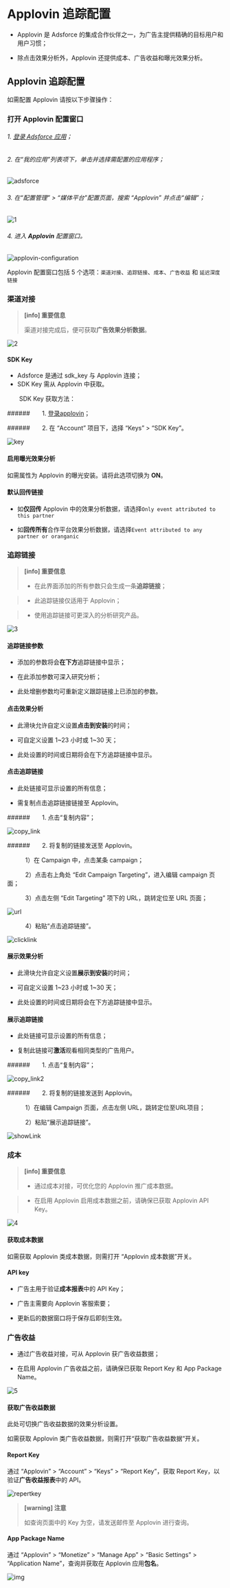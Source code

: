 # Applovin 追踪配置

* Applovin 是 Adsforce 的集成合作伙伴之一，为广告主提供精确的目标用户和用户习惯；

* 除点击效果分析外，Applovin 还提供成本、广告收益和曝光效果分析。

## Applovin 追踪配置

如需配置 Applovin 请按以下步骤操作：

### 打开 Applovin 配置窗口

###### 1. [登录 Adsforce 应用](<https://demo-portal.adsforce.io/login>)；

###### 2. 在“我的应用”列表项下，单击并选择需配置的应用程序；

   ![adsforce](adsforce.png)

###### 3. 在“配置管理” > “媒体平台”配置页面，搜索 “Applovin” 并点击“编辑”；

![1](1.png) 

###### 4. 进入 **Applovin** 配置窗口。

   ![applovin-configuration](applovin-configuration.png)

 Applovin 配置窗口包括 5 个选项：`渠道对接`、`追踪链接`、`成本`、`广告收益` 和 `延迟深度链接`

### 渠道对接

> **[info] 重要信息**
>
> 渠道对接完成后，便可获取**广告效果分析数据**。

![2](2.png) 

#### SDK Key

-  Adsforce 是通过 sdk_key 与 Applovin 连接；
- SDK Key 需从 Applovin 中获取。

&ensp;&ensp;&ensp;&ensp;SDK Key 获取方法：

######&ensp;&ensp;&ensp;&ensp;1. [登录applovin](https://dash.applovin.com/login)；

######&ensp;&ensp;&ensp;&ensp;2. 在 “Account” 项目下，选择 “Keys” > “SDK Key”。

![key](key.png)

#### 启用曝光效果分析

如需属性为 Applovin 的曝光安装。请将此选项切换为 **ON**。

#### 默认回传链接

* 如**仅回传** Applovin 中的效果分析数据，请选择`Only event attributed to this partner`

* 如**回传所有**合作平台效果分析数据，请选择`Event attributed to any partner or oranganic`

### 追踪链接
> **[info] 重要信息**
>
> * 在此界面添加的所有参数只会生成一条**追踪链接**；

> * 此追踪链接仅适用于 Applovin；

> * 使用追踪链接可更深入的分析研究产品。

![3](3.png)

#### 追踪链接参数

* 添加的参数将会**在下方**追踪链接中显示；

* 在此添加参数可深入研究分析；

* 此处增删参数均可重新定义跟踪链接上已添加的参数。

#### 点击效果分析

* 此滑块允许自定义设置**点击到安装**的时间；

* 可自定义设置 1~23 小时或 1~30 天；

* 此处设置的时间或日期将会在下方追踪链接中显示。

#### 点击追踪链接

* 此处链接可显示设置的所有信息；

* 需复制点击追踪链接链接至 Applovin。

######&ensp;&ensp;&ensp;&ensp;1. 点击“复制内容”；

![copy_link](copy_link.png)

######&ensp;&ensp;&ensp;&ensp;2. 将复制的链接发送至 Applovin。

&ensp;&ensp;&ensp;&ensp;&ensp;&ensp;1）在 Campaign 中，点击某条 campaign；

&ensp;&ensp;&ensp;&ensp;&ensp;&ensp;2）点击右上角处 “Edit Campaign Targeting”，进入编辑 campaign 页面； 

&ensp;&ensp;&ensp;&ensp;&ensp;&ensp;3）点击左侧 “Edit Targeting” 项下的 URL，跳转定位至 URL 页面；

![url](url.png)

&ensp;&ensp;&ensp;&ensp;&ensp;&ensp;4）粘贴“点击追踪链接”。

![clicklink](clicklink.png)

#### 展示效果分析

* 此滑块允许自定义设置**展示到安装**的时间；

* 可自定义设置 1~23 小时或 1~30 天；

* 此处设置的时间或日期将会在下方追踪链接中显示。

#### 展示追踪链接

* 此处链接可显示设置的所有信息；

* 复制此链接可**激活**观看相同类型的广告用户。

######&ensp;&ensp;&ensp;&ensp;1. 点击“复制内容”；

![copy_link2](copy_link2.png)

######&ensp;&ensp;&ensp;&ensp;2. 将复制的链接发送到 Applovin。

&ensp;&ensp;&ensp;&ensp;&ensp;&ensp;1）在编辑 Campaign 页面，点击左侧 URL，跳转定位至URL项目； 

&ensp;&ensp;&ensp;&ensp;&ensp;&ensp;2）粘贴“展示追踪链接”。

![showLink](showLink.png) 

### 成本

> **[info] 重要信息**
>
> * 通过成本对接，可优化您的 Applovin 推广成本数据。

> * 在启用 Applovin 启用成本数据之前，请确保已获取 Applovin API Key。

![4](4.png) 

#### 获取成本数据

如需获取 Applovin 类成本数据，则需打开 “Applovin 成本数据”开关。

#### API key

* 广告主用于验证**成本报表**中的 API Key；

* 广告主需要向 Applovin 客服索要；

* 更新后的数据窗口将于保存后即刻生效。

### 广告收益

* 通过广告收益对接，可从 Applovin 获广告收益数据；

* 在启用 Applovin 广告收益之前，请确保已获取 Report Key 和 App Package Name。

![5](5.png) 

#### 获取广告收益数据

此处可切换广告收益数据的效果分析设置。

如需获取 Applovin 类广告收益数据，则需打开“获取广告收益数据”开关。

#### Report Key

通过 “Applovin” > “Account” > “Keys” > “Report Key”，获取 Report Key，以验证**广告收益报表**中的 API。

![repertkey](repertkey.png)

> **[warning] 注意**
>
> 如查询页面中的 Key 为空，请发送邮件至 Applovin 进行查询。

#### App Package Name

通过 “Applovin” > “Monetize” > “Manage App” > “Basic Settings” > “Application Name”，查询并获取在 Applovin 应用**包名**。

![img](apppackagename.png)


